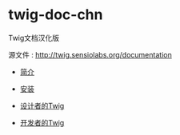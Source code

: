 twig-doc-chn
============
Twig文档汉化版

源文件 : http://twig.sensiolabs.org/documentation

- [简介](intro.md)

- [安装](installation.md)

- [设计者的Twig](twig_design.md)

- [开发者的Twig](twid_dev.md)